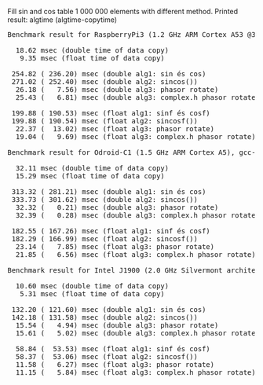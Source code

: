 Fill sin and cos table 1 000 000 elements with different method. Printed result: algtime (algtime-copytime)
<pre>
Benchmark result for RaspberryPi3 (1.2 GHz ARM Cortex A53 @32 bit OS), gcc-5.4 (Debian-9 testing):

  18.62 msec (double time of data copy)
   9.35 msec (float time of data copy)

 254.82 ( 236.20) msec (double alg1: sin és cos)
 271.02 ( 252.40) msec (double alg2: sincos())
  26.18 (   7.56) msec (double alg3: phasor rotate)
  25.43 (   6.81) msec (double alg3: complex.h phasor rotate)

 199.88 ( 190.53) msec (float alg1: sinf és cosf)
 199.88 ( 190.54) msec (float alg2: sincosf())
  22.37 (  13.02) msec (float alg3: phasor rotate)
  19.04 (   9.69) msec (float alg3: complex.h phasor rotate)

Benchmark result for Odroid-C1 (1.5 GHz ARM Cortex A5), gcc-5.4 (Ubuntu 16.04.1):

  32.11 msec (double time of data copy)
  15.29 msec (float time of data copy)

 313.32 ( 281.21) msec (double alg1: sin és cos)
 333.73 ( 301.62) msec (double alg2: sincos())
  32.32 (   0.21) msec (double alg3: phasor rotate)
  32.39 (   0.28) msec (double alg3: complex.h phasor rotate)

 182.55 ( 167.26) msec (float alg1: sinf és cosf)
 182.29 ( 166.99) msec (float alg2: sincosf())
  23.14 (   7.85) msec (float alg3: phasor rotate)
  21.85 (   6.56) msec (float alg3: complex.h phasor rotate)

Benchmark result for Intel J1900 (2.0 GHz Silvermont architecture), gcc-5.4 (Debian-9 testing):

  10.60 msec (double time of data copy)
   5.31 msec (float time of data copy)

 132.20 ( 121.60) msec (double alg1: sin és cos)
 142.18 ( 131.58) msec (double alg2: sincos())
  15.54 (   4.94) msec (double alg3: phasor rotate)
  15.61 (   5.02) msec (double alg3: complex.h phasor rotate)

  58.84 (  53.53) msec (float alg1: sinf és cosf)
  58.37 (  53.06) msec (float alg2: sincosf())
  11.58 (   6.27) msec (float alg3: phasor rotate)
  11.15 (   5.84) msec (float alg3: complex.h phasor rotate)

</pre>
